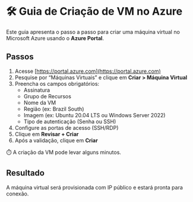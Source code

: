 # 🛠️ Guia de Criação de VM no Azure

Este guia apresenta o passo a passo para criar uma máquina virtual no Microsoft Azure usando o **Azure Portal**.

## Passos

1. Acesse [https://portal.azure.com](https://portal.azure.com)
2. Pesquise por “Máquinas Virtuais” e clique em **Criar > Máquina Virtual**
3. Preencha os campos obrigatórios:
   - Assinatura
   - Grupo de Recursos
   - Nome da VM
   - Região (ex: Brazil South)
   - Imagem (ex: Ubuntu 20.04 LTS ou Windows Server 2022)
   - Tipo de autenticação (Senha ou SSH)
4. Configure as portas de acesso (SSH/RDP)
5. Clique em **Revisar + Criar**
6. Após a validação, clique em **Criar**

⏱️ A criação da VM pode levar alguns minutos.

## Resultado

A máquina virtual será provisionada com IP público e estará pronta para conexão.
